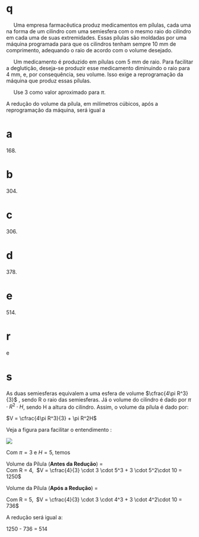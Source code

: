 # q
     Uma empresa farmacêutica produz medicamentos em pílulas, cada uma na forma de um cilindro com uma semiesfera com o mesmo raio do cilindro em cada uma de suas extremidades. Essas pílulas são moldadas por uma máquina programada para que os cilindros tenham sempre 10 mm de comprimento, adequando o raio de acordo com o volume desejado.

     Um medicamento é produzido em pílulas com 5 mm de raio. Para facilitar a deglutição, deseja-se produzir esse medicamento diminuindo o raio para 4 mm, e, por consequência, seu volume. Isso exige a reprogramação da máquina que produz essas pílulas.

     Use 3 como valor aproximado para $\pi$.

A redução do volume da pílula, em milímetros cúbicos, após a reprogramação da máquina, será igual a

# a
168\.

# b
304\.

# c
306\.

# d
378\.

# e
514\.

# r
e

# s
As duas semiesferas equivalem a uma esfera de volume $\cfrac{4\pi R^3}{3}$ , sendo R o raio das semiesferas. Já o volume do cilindro é dado por $\pi \cdot R^2 \cdot H$, sendo H a altura do cilindro. Assim, o volume da pílula é dado por:

$V = \cfrac{4\pi R^3}{3} + \pi R^2H$

Veja a figura para facilitar o entendimento :

![](https://firebasestorage.googleapis.com/v0/b/firebase-enemio.appspot.com/o/questoes%2F359%2F53902f12-a12a-482d-6f74-788bef1a201a.png?alt=media\&token=80127d20-6f92-4daf-bd47-6247035928e4)

Com $\pi = 3$ e $H = 5$, temos

Volume da Pílula (**Antes da Redução**) =\
Com R = 4,  $V = \cfrac{4}{3} \cdot 3 \cdot 5^3 + 3 \cdot 5^2\cdot 10 = 1250$

Volume da Pílula (**Após a Redução**) = 

Com R = 5,  $V = \cfrac{4}{3} \cdot 3 \cdot 4^3 + 3 \cdot 4^2\cdot 10 = 736$

A redução será igual a:

1250 - 736 = 514
